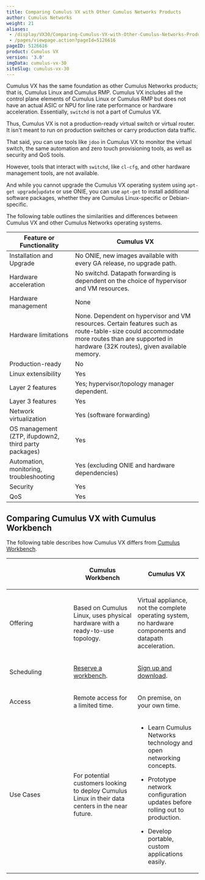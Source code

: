 ```yaml
---
title: Comparing Cumulus VX with Other Cumulus Networks Products
author: Cumulus Networks
weight: 21
aliases:
 - /display/VX30/Comparing-Cumulus-VX-with-Other-Cumulus-Networks-Products
 - /pages/viewpage.action?pageId=5126616
pageID: 5126616
product: Cumulus VX
version: '3.0'
imgData: cumulus-vx-30
siteSlug: cumulus-vx-30
---
```

Cumulus VX has the same foundation as other Cumulus Networks products;
that is, Cumulus Linux and Cumulus RMP. Cumulus VX includes all the
control plane elements of Cumulus Linux or Cumulus RMP but does not have
an actual ASIC or NPU for line rate performance or hardware
acceleration. Essentially, `switchd` is not a part of Cumulus VX.

Thus, Cumulus VX is not a production-ready virtual switch or virtual
router. It isn't meant to run on production switches or carry production
data traffic.

That said, you can use tools like `jdoo` in Cumulus VX to monitor the
virtual switch, the same automation and zero touch provisioning tools,
as well as security and QoS tools.

However, tools that interact with `switchd`, like `cl-cfg`, and other
hardware management tools, are not available.

And while you cannot upgrade the Cumulus VX operating system using
`apt-get upgrade`|`update` or use ONIE, you can use `apt-get` to install
additional software packages, whether they are Cumulus Linux-specific or
Debian-specific.

The following table outlines the similarities and differences between
Cumulus VX and other Cumulus Networks operating systems.

| Feature or Functionality                             | Cumulus VX                                                                                                                                                                                   |
| ---------------------------------------------------- | -------------------------------------------------------------------------------------------------------------------------------------------------------------------------------------------- |
| Installation and Upgrade                             | No ONIE, new images available with every GA release, no upgrade path.                                                                                                                        |
| Hardware acceleration                                | No switchd. Datapath forwarding is dependent on the choice of hypervisor and VM resources.                                                                                                   |
| Hardware management                                  | None                                                                                                                                                                                         |
| Hardware limitations                                 | None. Dependent on hypervisor and VM resources. Certain features such as route-table-size could accommodate more routes than are supported in hardware (32K routes), given available memory. |
| Production-ready                                     | No                                                                                                                                                                                           |
| Linux extensibility                                  | Yes                                                                                                                                                                                          |
| Layer 2 features                                     | Yes; hypervisor/topology manager dependent.                                                                                                                                                  |
| Layer 3 features                                     | Yes                                                                                                                                                                                          |
| Network virtualization                               | Yes (software forwarding)                                                                                                                                                                    |
| OS management (ZTP, ifupdown2, third party packages) | Yes                                                                                                                                                                                          |
| Automation, monitoring, troubleshooting              | Yes (excluding ONIE and hardware dependencies)                                                                                                                                               |
| Security                                             | Yes                                                                                                                                                                                          |
| QoS                                                  | Yes                                                                                                                                                                                          |

## <span>Comparing Cumulus VX with Cumulus Workbench</span>

The following table describes how Cumulus VX differs from [Cumulus
Workbench](http://cumulusnetworks.com/cumulus-workbench/).

<table>
<colgroup>
<col style="width: 33%" />
<col style="width: 33%" />
<col style="width: 33%" />
</colgroup>
<thead>
<tr class="header">
<th><p> </p></th>
<th><p>Cumulus Workbench</p></th>
<th><p>Cumulus VX</p></th>
</tr>
</thead>
<tbody>
<tr class="odd">
<td><p>Offering</p></td>
<td><p>Based on Cumulus Linux, uses physical hardware with a ready-to-use topology.</p></td>
<td><p>Virtual appliance, not the complete operating system, no hardware components and datapath acceleration.</p></td>
</tr>
<tr class="even">
<td><p>Scheduling</p></td>
<td><p><a href="http://cumulusnetworks.com/get-started/test-drive-open-networking-in-our-remote-lab/" class="external-link">Reserve a workbench</a>.</p></td>
<td><p><a href="https://cumulusnetworks.com/cumulus-vx/" class="external-link">Sign up and download</a>.</p></td>
</tr>
<tr class="odd">
<td><p>Access</p></td>
<td><p>Remote access for a limited time.</p></td>
<td><p>On premise, on your own time.</p></td>
</tr>
<tr class="even">
<td><p>Use Cases</p></td>
<td><p>For potential customers looking to deploy Cumulus Linux in their data centers in the near future.</p></td>
<td><ul>
<li><p>Learn Cumulus Networks technology and open networking concepts.</p></li>
<li><p>Prototype network configuration updates before rolling out to production.</p></li>
<li><p>Develop portable, custom applications easily.</p></li>
</ul></td>
</tr>
</tbody>
</table>

<article id="html-search-results" class="ht-content" style="display: none;">

</article>

<footer id="ht-footer">

</footer>
